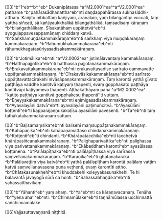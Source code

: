 [03]^b^1^eb^^b^.^eb^ Dukanipātassa ^a^M2.0001^ea^^a^V2.0001^ea^ paṭhame ^b^pahārasādhanattha^eb^nti daṇḍappahārassa sukhasiddhi-atthaṃ. Kañjito nibbattaṃ kañjiyaṃ, āranālaṃ, yaṃ bilaṅgantipi vuccati, taṃ yattha siñcati, sā kañjiyaukkhalikā bilaṅgathālikā, taṃsadisaṃ kāraṇaṃ ^b^bilaṅgathālikaṃ. Sīsakaṭāhaṃ uppāṭetvā^eb^ti ayoguḷappavesappamāṇaṃ chiddaṃ katvā. ^b^Saṅkhamuṇḍakammakāraṇa^eb^nti saṅkhaṃ viya muṇḍakaraṇaṃ kammakāraṇaṃ. ^b^Rāhumukhakammakāraṇa^eb^nti rāhumukhagatasūriyasadisakammakāraṇaṃ.

[03]^b^Jotimālika^eb^nti ^a^V2.0002^ea^ jotimālavantaṃ kammakāraṇaṃ. ^b^Hatthapajjotika^eb^nti hatthassa pajjotanakammakāraṇaṃ. ^b^Erakavattakammakāraṇa^eb^nti erakavattasadise sarīrato cammavatte uppāṭanakammakāraṇaṃ. ^b^Cīrakavāsikakammakāraṇa^eb^nti sarīrato uppāṭitavattacīrakehi nivāsāpanakammakāraṇaṃ. Taṃ karontā yathā gīvato paṭṭhāya vaddhe kantitvā kaṭiyaṃ ṭhapenti, evaṃ gopphakato paṭṭhāya kantitvāpi kaṭiyameva ṭhapenti. Aṭṭhakathāyaṃ pana ^a^M2.0002^ea^ ‘‘kaṭito paṭṭhāya kantitvā gopphakesu ṭhapentī’’ti vuttaṃ. ^b^Eṇeyyakakammakāraṇa^eb^nti eṇimigasadisakammakāraṇaṃ. ^b^Ayavalayāni datvā^eb^ti ayavalayāni paṭimuñcitvā. ^b^Ayasūlāni koṭṭentī^eb^ti kapparajaṇṇukakoṭīsu ayasūlāni pavesenti. ^b^Ta^eb^nti taṃ tathākatakammakāraṇaṃ sattaṃ.

[03]^b^Baḷisamaṃsika^eb^nti balisehi maṃsuppāṭanakammakāraṇaṃ. ^b^Kahāpaṇika^eb^nti kahāpaṇamattaso chindanakammakāraṇaṃ. ^b^Koṭṭentī^eb^ti chindanti. ^b^Khārāpatacchika^eb^nti tacchetvā khārāpasiñcanakammakāraṇaṃ. ^b^Palighaparivattika^eb^nti palighassa viya parivattanakammakāraṇaṃ. ^b^Ekābaddhaṃ karonti^eb^ ayasūlassa koṭṭanena. ^b^Palālapīṭhaka^eb^nti palālapīṭhassa viya sarīrassa saṃvellanakammakāraṇaṃ. ^b^Kāraṇikā^eb^ti ghātanakārakā. ^b^Palālavaṭṭiṃ viya katvā^eb^ti yathā palālapīṭhaṃ karontā palālaṃ vaṭṭiṃ katvā saṃvellanavasena puna veṭhenti, evaṃ karontīti attho. ^b^Chātakasunakhehī^eb^ti khuddakehi koleyyakasunakhehi. Te hi balavantā javayogā sūrā ca honti. ^b^Sahassabhaṇḍika^eb^nti sahassatthavikaṃ.

[03]^b^Yāhanti^eb^ yaṃ ahaṃ. ^b^Ya^eb^nti ca kāraṇavacanaṃ. Tenāha ^b^‘‘yena aha’’^eb^nti. ^b^Chinnamūlake^eb^ti taṇhāmūlassa ucchinnattā sañchinnamūlake.

[06]Vajjasuttavaṇṇanā niṭṭhitā.